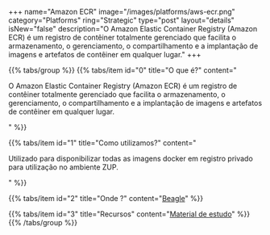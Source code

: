 +++
name="Amazon ECR"
image="/images/platforms/aws-ecr.png"
category="Platforms"
ring="Strategic"
type="post"
layout="details"
isNew="false"
description="O Amazon Elastic Container Registry (Amazon ECR) é um registro de contêiner totalmente gerenciado que facilita o armazenamento, o gerenciamento, o compartilhamento e a implantação de imagens e artefatos de contêiner em qualquer lugar."
+++

{{% tabs/group %}}
  {{% tabs/item id="0" title="O que é?" content="<p>O Amazon Elastic Container Registry (Amazon ECR) é um registro de contêiner totalmente gerenciado que facilita o armazenamento, o gerenciamento, o compartilhamento e a implantação de imagens e artefatos de contêiner em qualquer lugar.</p>" %}}

  {{% tabs/item id="1" title="Como utilizamos?" content="<p>Utilizado para disponibilizar todas as imagens docker em registro privado para utilização no ambiente ZUP.</p>" %}}

  {{% tabs/item id="2" title="Onde ?" content="<a href='https://usebeagle.io/'>Beagle</a>" %}}

  {{% tabs/item id="3" title="Recursos" content="<a href='https://aws.amazon.com/pt/training/?nc2=h_ql_le_tc' target='_blank'>Material de estudo</a>" %}}
{{% /tabs/group %}}
